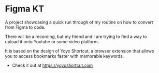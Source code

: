 # Figma KT

A project showcasing a quick run through of my routine on how to convert from Figma to code.

There will be a recording, but my friend and I are trying to find a way to upload it onto Youtube or some video platform.

It is based on the design of Yoyo Shortcut, a browser extension that allows you to access bookmarks faster with memorable keywords.

- Check it out at https://yoyoshortcut.com
